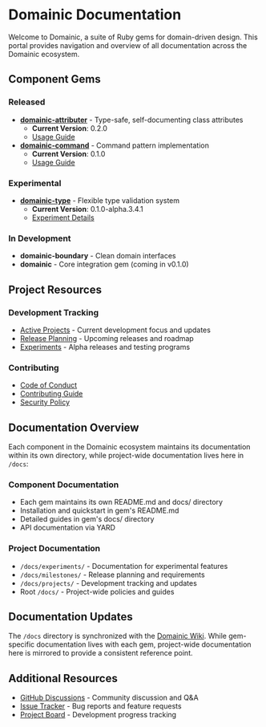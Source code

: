 # Domainic Documentation

Welcome to Domainic, a suite of Ruby gems for domain-driven design. This portal provides navigation and overview of all
documentation across the Domainic ecosystem.

## Component Gems

### Released

* [**domainic-attributer**](../domainic-attributer/README.md) - Type-safe, self-documenting class attributes
  * **Current Version**: 0.2.0
  * [Usage Guide](../domainic-attributer/docs/USAGE.md)
* [**domainic-command**](../domainic-command/README.md) - Command pattern implementation
  * **Current Version**: 0.1.0
  * [Usage Guide](../domainic-command/docs/USAGE.md)

### Experimental

* [**domainic-type**](../domainic-type/README.md) - Flexible type validation system
  * **Current Version**: 0.1.0-alpha.3.4.1
  * [Experiment Details](./experiments/domainic-type-v0.1.0-alpha/README.md)

### In Development

* **domainic-boundary** - Clean domain interfaces
* **domainic** - Core integration gem (coming in v0.1.0)

## Project Resources

### Development Tracking

* [Active Projects](./projects/README.md) - Current development focus and updates
* [Release Planning](./milestones/README.md) - Upcoming releases and roadmap
* [Experiments](./experiments/README.md) - Alpha releases and testing programs

### Contributing

* [Code of Conduct](./CODE_OF_CONDUCT.md)
* [Contributing Guide](./CONTRIBUTING.md)
* [Security Policy](./SECURITY.md)

## Documentation Overview

Each component in the Domainic ecosystem maintains its documentation within its own directory, while project-wide
documentation lives here in `/docs`:

### Component Documentation

* Each gem maintains its own README.md and docs/ directory
* Installation and quickstart in gem's README.md
* Detailed guides in gem's docs/ directory
* API documentation via YARD

### Project Documentation

* `/docs/experiments/` - Documentation for experimental features
* `/docs/milestones/` - Release planning and requirements
* `/docs/projects/` - Development tracking and updates
* Root `/docs/` - Project-wide policies and guides

## Documentation Updates

The `/docs` directory is synchronized with the [Domainic Wiki](https://github.com/domainic/domainic/wiki).
While gem-specific documentation lives with each gem, project-wide documentation here is mirrored to provide a consistent
reference point.

## Additional Resources

* [GitHub Discussions](https://github.com/domainic/domainic/discussions) - Community discussion and Q&A
* [Issue Tracker](https://github.com/domainic/domainic/issues) - Bug reports and feature requests
* [Project Board](https://github.com/domainic/domainic/projects) - Development progress tracking
